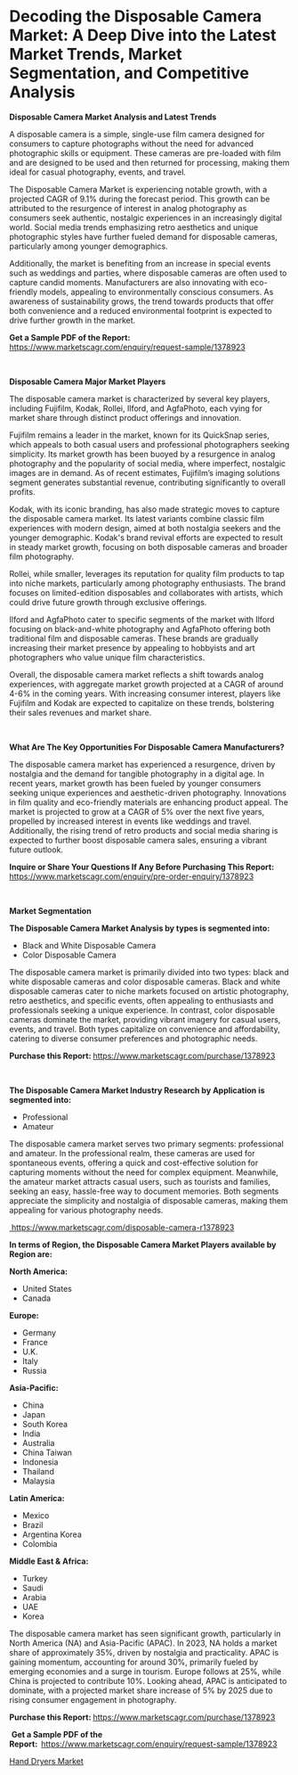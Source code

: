 <p><h1>Decoding the Disposable Camera Market: A Deep Dive into the Latest Market Trends, Market Segmentation, and Competitive Analysis</h1></p><p><strong>Disposable Camera Market Analysis and Latest Trends</strong></p>
<p><p>A disposable camera is a simple, single-use film camera designed for consumers to capture photographs without the need for advanced photographic skills or equipment. These cameras are pre-loaded with film and are designed to be used and then returned for processing, making them ideal for casual photography, events, and travel.</p><p>The Disposable Camera Market is experiencing notable growth, with a projected CAGR of 9.1% during the forecast period. This growth can be attributed to the resurgence of interest in analog photography as consumers seek authentic, nostalgic experiences in an increasingly digital world. Social media trends emphasizing retro aesthetics and unique photographic styles have further fueled demand for disposable cameras, particularly among younger demographics. </p><p>Additionally, the market is benefiting from an increase in special events such as weddings and parties, where disposable cameras are often used to capture candid moments. Manufacturers are also innovating with eco-friendly models, appealing to environmentally conscious consumers. As awareness of sustainability grows, the trend towards products that offer both convenience and a reduced environmental footprint is expected to drive further growth in the market.</p></p>
<p><strong>Get a Sample PDF of the Report:&nbsp;</strong> <a href="https://www.marketscagr.com/enquiry/request-sample/1378923?utm_campaign=3562&utm_medium=2&utm_source=Github&utm_content=ia&utm_term=04042025&utm_id=disposable-camera">https://www.marketscagr.com/enquiry/request-sample/1378923</a></p>
<p>&nbsp;</p>
<p><strong>Disposable Camera Major Market Players</strong></p>
<p><p>The disposable camera market is characterized by several key players, including Fujifilm, Kodak, Rollei, Ilford, and AgfaPhoto, each vying for market share through distinct product offerings and innovation. </p><p>Fujifilm remains a leader in the market, known for its QuickSnap series, which appeals to both casual users and professional photographers seeking simplicity. Its market growth has been buoyed by a resurgence in analog photography and the popularity of social media, where imperfect, nostalgic images are in demand. As of recent estimates, Fujifilm’s imaging solutions segment generates substantial revenue, contributing significantly to overall profits.</p><p>Kodak, with its iconic branding, has also made strategic moves to capture the disposable camera market. Its latest variants combine classic film experiences with modern design, aimed at both nostalgia seekers and the younger demographic. Kodak's brand revival efforts are expected to result in steady market growth, focusing on both disposable cameras and broader film photography.</p><p>Rollei, while smaller, leverages its reputation for quality film products to tap into niche markets, particularly among photography enthusiasts. The brand focuses on limited-edition disposables and collaborates with artists, which could drive future growth through exclusive offerings.</p><p>Ilford and AgfaPhoto cater to specific segments of the market with Ilford focusing on black-and-white photography and AgfaPhoto offering both traditional film and disposable cameras. These brands are gradually increasing their market presence by appealing to hobbyists and art photographers who value unique film characteristics.</p><p>Overall, the disposable camera market reflects a shift towards analog experiences, with aggregate market growth projected at a CAGR of around 4-6% in the coming years. With increasing consumer interest, players like Fujifilm and Kodak are expected to capitalize on these trends, bolstering their sales revenues and market share.</p></p>
<p>&nbsp;</p>
<p><strong>What Are The Key Opportunities For Disposable Camera Manufacturers?</strong></p>
<p><p>The disposable camera market has experienced a resurgence, driven by nostalgia and the demand for tangible photography in a digital age. In recent years, market growth has been fueled by younger consumers seeking unique experiences and aesthetic-driven photography. Innovations in film quality and eco-friendly materials are enhancing product appeal. The market is projected to grow at a CAGR of 5% over the next five years, propelled by increased interest in events like weddings and travel. Additionally, the rising trend of retro products and social media sharing is expected to further boost disposable camera sales, ensuring a vibrant future outlook.</p></p>
<p><strong>Inquire or Share Your Questions If Any Before Purchasing This Report:</strong> <a href="https://www.marketscagr.com/enquiry/pre-order-enquiry/1378923?utm_campaign=3562&utm_medium=2&utm_source=Github&utm_content=ia&utm_term=04042025&utm_id=disposable-camera">https://www.marketscagr.com/enquiry/pre-order-enquiry/1378923</a></p>
<p>&nbsp;</p>
<p><strong>Market Segmentation</strong></p>
<p><strong>The Disposable Camera Market Analysis by types is segmented into:</strong></p>
<p><ul><li>Black and White Disposable Camera</li><li>Color Disposable Camera</li></ul></p>
<p><p>The disposable camera market is primarily divided into two types: black and white disposable cameras and color disposable cameras. Black and white disposable cameras cater to niche markets focused on artistic photography, retro aesthetics, and specific events, often appealing to enthusiasts and professionals seeking a unique experience. In contrast, color disposable cameras dominate the market, providing vibrant imagery for casual users, events, and travel. Both types capitalize on convenience and affordability, catering to diverse consumer preferences and photographic needs.</p></p>
<p><strong>Purchase this Report:&nbsp;</strong><a href="https://www.marketscagr.com/purchase/1378923?utm_campaign=3562&utm_medium=2&utm_source=Github&utm_content=ia&utm_term=04042025&utm_id=disposable-camera">https://www.marketscagr.com/purchase/1378923</a></p>
<p>&nbsp;</p>
<p><strong>The Disposable Camera Market Industry Research by Application is segmented into:</strong></p>
<p><ul><li>Professional</li><li>Amateur</li></ul></p>
<p><p>The disposable camera market serves two primary segments: professional and amateur. In the professional realm, these cameras are used for spontaneous events, offering a quick and cost-effective solution for capturing moments without the need for complex equipment. Meanwhile, the amateur market attracts casual users, such as tourists and families, seeking an easy, hassle-free way to document memories. Both segments appreciate the simplicity and nostalgia of disposable cameras, making them appealing for various photography needs.</p></p>
<p><a href="https://www.marketscagr.com/disposable-camera-r1378923?utm_campaign=3562&utm_medium=2&utm_source=Github&utm_content=ia&utm_term=04042025&utm_id=disposable-camera">&nbsp;https://www.marketscagr.com/disposable-camera-r1378923</a></p>
<p><strong>In terms of Region, the Disposable Camera Market Players available by Region are:</strong></p>
<p>
    <p> <strong> North America: </strong>
        <ul>
            <li>United States</li>
            <li>Canada</li>
        </ul>
        </p> 
    <p> <strong> Europe: </strong>
        <ul>
            <li>Germany</li>
            <li>France</li>
            <li>U.K.</li>
            <li>Italy</li>
            <li>Russia</li>
        </ul>
        </p> 
    <p> <strong> Asia-Pacific: </strong>
        <ul>
            <li>China</li>
            <li>Japan</li>
            <li>South Korea</li>
            <li>India</li>
            <li>Australia</li>
            <li>China Taiwan</li>
            <li>Indonesia</li>
            <li>Thailand</li>
            <li>Malaysia</li>
        </ul>
        </p> 
    <p> <strong> Latin America: </strong>
        <ul>
            <li>Mexico</li>
            <li>Brazil</li>
            <li>Argentina Korea</li>
            <li>Colombia</li>
        </ul>
        </p> 
    <p> <strong> Middle East & Africa: </strong>
        <ul>
            <li>Turkey</li>
            <li>Saudi</li>
            <li>Arabia</li>
            <li>UAE</li>
            <li>Korea</li>
        </ul>
    </p>
    </p>
<p><p>The disposable camera market has seen significant growth, particularly in North America (NA) and Asia-Pacific (APAC). In 2023, NA holds a market share of approximately 35%, driven by nostalgia and practicality. APAC is gaining momentum, accounting for around 30%, primarily fueled by emerging economies and a surge in tourism. Europe follows at 25%, while China is projected to contribute 10%. Looking ahead, APAC is anticipated to dominate, with a projected market share increase of 5% by 2025 due to rising consumer engagement in photography.</p></p>
<p><strong>Purchase this Report: </strong><a href="https://www.marketscagr.com/purchase/1378923?utm_campaign=3562&utm_medium=2&utm_source=Github&utm_content=ia&utm_term=04042025&utm_id=disposable-camera">https://www.marketscagr.com/purchase/1378923</a></p>
<p>&nbsp;<strong>Get a Sample PDF of the Report:&nbsp;&nbsp;</strong><a href="https://www.marketscagr.com/enquiry/request-sample/1378923?utm_campaign=3562&utm_medium=2&utm_source=Github&utm_content=ia&utm_term=04042025&utm_id=disposable-camera">https://www.marketscagr.com/enquiry/request-sample/1378923</a></p>
<p><strong></strong></p>
<p><p><a href="https://github.com/naulasulakr0/Market-Research-Report-List-1/blob/main/hand-dryers-market.md?utm_campaign=3562&utm_medium=2&utm_source=Github&utm_content=ia&utm_term=04042025&utm_id=disposable-camera">Hand Dryers Market</a></p></p>